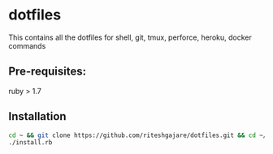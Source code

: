 # dotfiles
This contains all the dotfiles for shell, git, tmux, perforce, heroku, docker commands

## Pre-requisites:
ruby > 1.7

## Installation

```bash
cd ~ && git clone https://github.com/riteshgajare/dotfiles.git && cd ~/dotfiles
./install.rb
```
